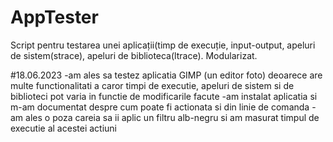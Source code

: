 # AppTester
Script pentru testarea unei aplicații(timp de execuție, input-output, apeluri de sistem(strace), apeluri de biblioteca(ltrace). Modularizat.

#18.06.2023
-am ales sa testez aplicatia GIMP (un editor foto) deoarece are multe functionalitati a caror timpi de executie, apeluri de sistem si de biblioteci pot varia in functie de modificarile facute
-am instalat aplicatia si m-am documentat despre cum poate fi actionata si din linie de comanda
-am ales o poza careia sa ii aplic un filtru alb-negru si am masurat timpul de executie al acestei actiuni